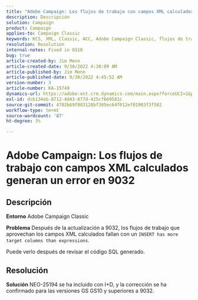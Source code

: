 ```yaml
---
title: "Adobe Campaign: Los flujos de trabajo con campos XML calculados generan un error en 9032"
description: Descripción
solution: Campaign
product: Campaign
applies-to: Campaign Classic
keywords: KCS, XML, Classic, ACC, Adobe Campaign Classic, flujos de trabajo, campos XML calculados, error, 9032
resolution: Resolution
internal-notes: Fixed in GS10
bug: true
article-created-by: Jim Menn
article-created-date: 9/30/2022 4:38:09 AM
article-published-by: Jim Menn
article-published-date: 9/30/2022 4:45:52 AM
version-number: 3
article-number: KA-15749
dynamics-url: https://adobe-ent.crm.dynamics.com/main.aspx?forceUCI=1&pagetype=entityrecord&etn=knowledgearticle&id=26d44eae-7940-ed11-9db1-0022480866ad
exl-id: dcb134eb-8712-4d43-877d-425cf669581c
source-git-commit: 4702b69f883128bf305ec64f012ef01903f3f582
workflow-type: tm+mt
source-wordcount: '87'
ht-degree: 3%

---
```


# Adobe Campaign: Los flujos de trabajo con campos XML calculados generan un error en 9032

## Descripción


<b>Entorno</b>
Adobe Campaign Classic

<b>Problema</b>
Después de la actualización a 9032, los flujos de trabajo que aprovechan los campos XML calculados fallan con un `INSERT has more target columns than expressions`.

Puede verlo después de revisar el código SQL generado.




## Resolución


<b>Solución</b>
NEO-25194 se ha incluido con I+D, y la corrección se ha confirmado para las versiones GS GS10 y superiores a 9032.
